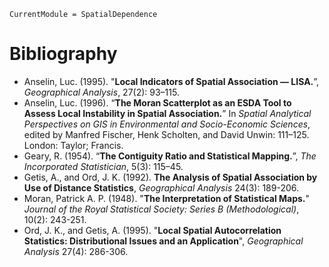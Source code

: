 ```@meta
CurrentModule = SpatialDependence
```

# Bibliography

- Anselin, Luc. (1995). "**Local Indicators of Spatial Association — LISA.**”, *Geographical Analysis*, 27(2): 93–115.
- Anselin, Luc. (1996). “**The Moran Scatterplot as an ESDA Tool to Assess Local Instability in Spatial Association.**” In *Spatial Analytical Perspectives on GIS in Environmental and Socio-Economic Sciences*, edited by Manfred Fischer, Henk Scholten, and David Unwin: 111–125. London: Taylor; Francis.
- Geary, R. (1954). “**The Contiguity Ratio and Statistical Mapping.**”, *The Incorporated Statistician*, 5(3): 115–45.
- Getis, A., and Ord, J. K. (1992). **The Analysis of Spatial Association by Use of Distance Statistics**, *Geographical Analysis* 24(3): 189-206.
- Moran, Patrick A. P. (1948). "**The Interpretation of Statistical Maps.**" *Journal of the Royal Statistical Society: Series B (Methodological)*, 10(2): 243-251.
- Ord, J. K., and Getis, A. (1995). "**Local Spatial Autocorrelation Statistics: Distributional Issues and an Application**", *Geographical Analysis* 27(4): 286-306.
